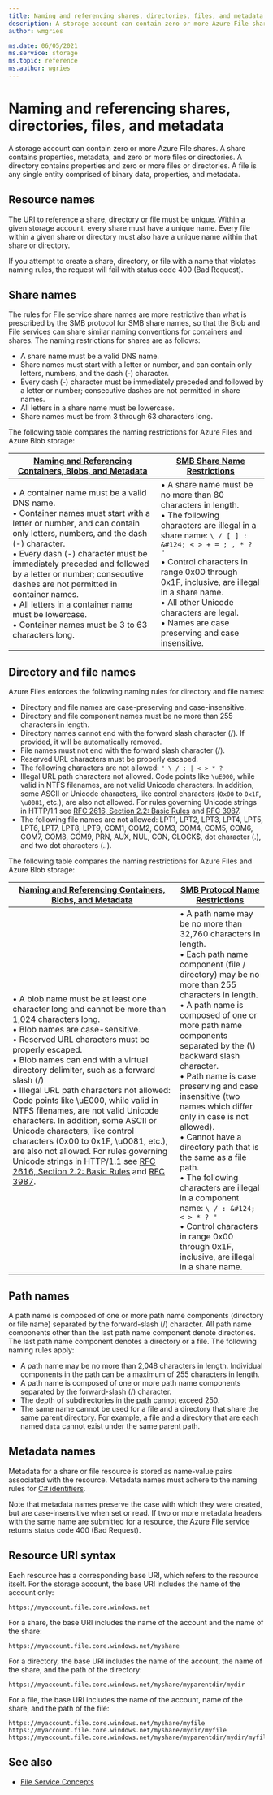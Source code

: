```yaml
---
title: Naming and referencing shares, directories, files, and metadata - Azure Files
description: A storage account can contain zero or more Azure File shares. A share contains properties, metadata, and zero or more files or directories. A directory contains properties and zero or more files or directories. A file is any single entity comprised of binary data, properties, and metadata.
author: wmgries

ms.date: 06/05/2021
ms.service: storage
ms.topic: reference
ms.author: wgries
---
```


# Naming and referencing shares, directories, files, and metadata
A storage account can contain zero or more Azure File shares. A share contains properties, metadata, and zero or more files or directories. A directory contains properties and zero or more files or directories. A file is any single entity comprised of binary data, properties, and metadata.  
  
## Resource names
The URI to reference a share, directory or file must be unique. Within a given storage account, every share must have a unique name. Every file within a given share or directory must also have a unique name within that share or directory.  
  
If you attempt to create a share, directory, or file with a name that violates naming rules, the request will fail with status code 400 (Bad Request).  
  
## Share names
The rules for File service share names are more restrictive than what is prescribed by the SMB protocol for SMB share names, so that the Blob and File services can share similar naming conventions for containers and shares. The naming restrictions for shares are as follows:  
  
- A share name must be a valid DNS name.  
- Share names must start with a letter or number, and can contain only letters, numbers, and the dash (-) character.  
- Every dash (-) character must be immediately preceded and followed by a letter or number; consecutive dashes are not permitted in share names.  
- All letters in a share name must be lowercase.  
- Share names must be from 3 through 63 characters long.
  
The following table compares the naming restrictions for Azure Files and Azure Blob storage:  
  
|[Naming and Referencing Containers, Blobs, and Metadata](Naming-and-Referencing-Containers--Blobs--and-Metadata.md)|[SMB Share Name Restrictions](/openspecs/windows_protocols/ms-fscc/dc9978d7-6299-4c5a-a22d-a039cdc716ea)|  
|-------------------------------------------------------------------------------------------------------------------------|--------------------------------------------------------------------------------------------|  
|&bull;&nbsp;A container name must be a valid DNS name.<br />&bull;&nbsp;Container names must start with a letter or number, and can contain only letters, numbers, and the dash (-) character.<br />&bull;&nbsp;Every dash (-) character must be immediately preceded and followed by a letter or number; consecutive dashes are not permitted in container names.<br />&bull;&nbsp;All letters in a container name must be lowercase.<br />&bull;&nbsp;Container names must be 3 to 63 characters long.|&bull;&nbsp;A share name must be no more than 80 characters in length.<br />&bull;&nbsp;The following characters are illegal in a share name: `\ / [ ] : &#124; < > + = ; , * ? "`<br />&bull;&nbsp;Control characters in range 0x00 through 0x1F, inclusive, are illegal in a share name.<br />&bull;&nbsp;All other Unicode characters are legal.<br />&bull;&nbsp;Names are case preserving and case insensitive.|  
  
## Directory and file names
Azure Files enforces the following naming rules for directory and file names:  
  
- Directory and file names are case-preserving and case-insensitive.  
- Directory and file component names must be no more than 255 characters in length.  
- Directory names cannot end with the forward slash character (/). If provided, it will be automatically removed.  
- File names must not end with the forward slash character (/).  
- Reserved URL characters must be properly escaped.  
- The following characters are not allowed: `" \ / : | < > * ?`  
- Illegal URL path characters not allowed. Code points like `\uE000`, while valid in NTFS filenames, are not valid Unicode characters. In addition, some ASCII or Unicode characters, like control characters (`0x00` to `0x1F`, `\u0081`, etc.), are also not allowed. For rules governing Unicode strings in HTTP/1.1 see [RFC 2616, Section 2.2: Basic Rules](http://www.ietf.org/rfc/rfc2616.txt) and [RFC 3987](http://www.ietf.org/rfc/rfc3987.txt).  
- The following file names are not allowed: LPT1, LPT2, LPT3, LPT4, LPT5, LPT6, LPT7, LPT8, LPT9, COM1, COM2, COM3, COM4, COM5, COM6, COM7, COM8, COM9, PRN, AUX, NUL, CON, CLOCK$, dot character (.), and two dot characters (..).
  
The following table compares the naming restrictions for Azure Files and Azure Blob storage:
  
|[Naming and Referencing Containers, Blobs, and Metadata](Naming-and-Referencing-Containers--Blobs--and-Metadata.md)|[SMB Protocol Name Restrictions](/openspecs/windows_protocols/ms-fscc/dc9978d7-6299-4c5a-a22d-a039cdc716ea)|  
|-------------------------------------------------------------------------------------------------------------------------|-----------------------------------------------------------------------------------------------|  
|&bull;&nbsp;A blob name must be at least one character long and cannot be more than 1,024 characters long.<br />&bull;&nbsp;Blob names are case-sensitive.<br />&bull;&nbsp;Reserved URL characters must be properly escaped.<br />&bull;&nbsp;Blob names can end with a virtual directory delimiter, such as a forward slash (/)<br />&bull;&nbsp;Illegal URL path characters not allowed: Code points like \uE000, while valid in NTFS filenames, are not valid Unicode characters. In addition, some ASCII or Unicode characters, like control characters (0x00 to 0x1F, \u0081, etc.), are also not allowed. For rules governing Unicode strings in HTTP/1.1 see [RFC 2616, Section 2.2: Basic Rules](http://www.ietf.org/rfc/rfc2616.txt) and [RFC 3987](http://www.ietf.org/rfc/rfc3987.txt).|&bull;&nbsp;A path name may be no more than 32,760 characters in length.<br />&bull;&nbsp;Each path name component (file / directory) may be no more than 255 characters in length.<br />&bull;&nbsp;A path name is composed of one or more path name components separated by the (\\) backward slash character.<br />&bull;&nbsp;Path name is case preserving and case insensitive (two names which differ only in case is not allowed).<br />&bull;&nbsp;Cannot have a directory path that is the same as a file path.<br />&bull;&nbsp;The following characters are illegal in a component name: `\ / : &#124; < > * ? "`<br />&bull;&nbsp;Control characters in range 0x00 through 0x1F, inclusive, are illegal in a share name.|  
  
## Path names
A path name is composed of one or more path name components (directory or file name) separated by the forward-slash (/) character. All path name components other than the last path name component denote directories. The last path name component denotes a directory or a file. The following naming rules apply:  
  
- A path name may be no more than 2,048 characters in length. Individual components in the path can be a maximum of 255 characters in length.  
- A path name is composed of one or more path name components separated by the forward-slash (/) character.  
- The depth of subdirectories in the path cannot exceed 250.  
- The same name cannot be used for a file and a directory that share the same parent directory. For example, a file and a directory that are each named `data` cannot exist under the same parent path.
  
## Metadata names
Metadata for a share or file resource is stored as name-value pairs associated with the resource. Metadata names must adhere to the naming rules for [C# identifiers](/dotnet/csharp/language-reference).  
  
Note that metadata names preserve the case with which they were created, but are case-insensitive when set or read. If two or more metadata headers with the same name are submitted for a resource, the Azure File service returns status code 400 (Bad Request).  
  
## Resource URI syntax
Each resource has a corresponding base URI, which refers to the resource itself. For the storage account, the base URI includes the name of the account only:  
  
`https://myaccount.file.core.windows.net`  
  
For a share, the base URI includes the name of the account and the name of the share:  
  
`https://myaccount.file.core.windows.net/myshare`
  
For a directory, the base URI includes the name of the account, the name of the share, and the path of the directory:  
  
`https://myaccount.file.core.windows.net/myshare/myparentdir/mydir`  
  
For a file, the base URI includes the name of the account, name of the share, and the path of the file:  
  
```
https://myaccount.file.core.windows.net/myshare/myfile  
https://myaccount.file.core.windows.net/myshare/mydir/myfile  
https://myaccount.file.core.windows.net/myshare/myparentdir/mydir/myfile  
```  
  
## See also

- [File Service Concepts](File-Service-Concepts.md)

